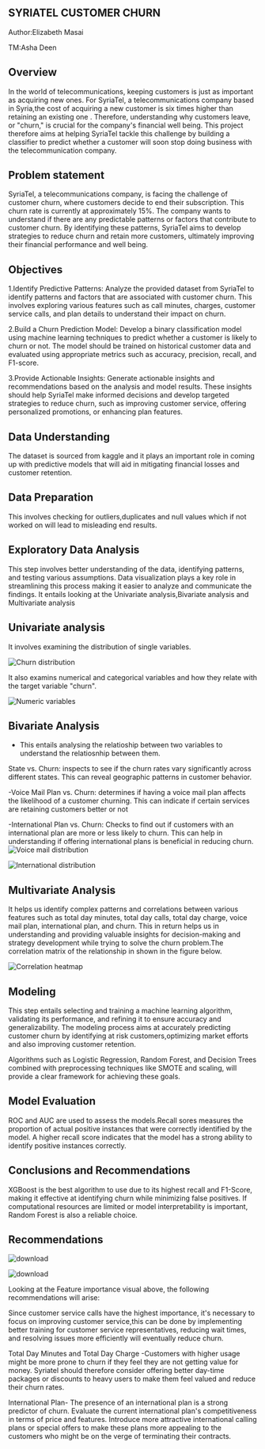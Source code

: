 ## SYRIATEL CUSTOMER CHURN
Author:Elizabeth Masai

TM:Asha Deen

## Overview 

In the world of telecommunications, keeping customers is just as important as acquiring new ones. For SyriaTel, a telecommunications company based in Syria,the cost of acquiring a new customer is six times higher than retaining an existing one . Therefore, understanding why customers leave, or "churn," is crucial for the company's financial well being. This project therefore aims at helping SyriaTel tackle this challenge by building a classifier to predict whether a customer will soon stop doing business with the telecommunication company.

## Problem statement

SyriaTel, a telecommunications company, is facing the challenge of customer churn, where customers decide to end their subscription. This churn rate is currently at approximately 15%. The company wants to understand if there are any predictable patterns or factors that contribute to customer churn. By identifying these patterns, SyriaTel aims to develop strategies to reduce churn and retain more customers, ultimately improving their financial performance and well being.

## Objectives

1.Identify Predictive Patterns: Analyze the provided dataset from SyriaTel to identify patterns and factors that are associated with customer churn. This involves exploring various features such as call minutes, charges, customer service calls, and plan details to understand their impact on churn.

2.Build a Churn Prediction Model: Develop a binary classification model using machine learning techniques to predict whether a customer is likely to churn or not. The model should be trained on historical customer data and evaluated using appropriate metrics such as accuracy, precision, recall, and F1-score.

3.Provide Actionable Insights: Generate actionable insights and recommendations based on the analysis and model results. These insights should help SyriaTel make informed decisions and develop targeted strategies to reduce churn, such as improving customer service, offering personalized promotions, or enhancing plan features.

## Data Understanding

The dataset is sourced from kaggle and it plays an important role in  coming up with predictive models that will aid in mitigating financial losses and customer retention.

## Data Preparation

This involves checking for outliers,duplicates and null values which if not worked on will lead to misleading end results.

## Exploratory Data Analysis

 This step involves better understanding of the data, identifying patterns, and testing various assumptions. Data visualization plays a key role in streamlining this process making it easier to analyze and communicate the findings.
It entails looking at the Univariate analysis,Bivariate analysis and Multivariate analysis

## Univariate analysis 
It involves examining the distribution of single variables.
 
![Churn distribution](https://github.com/ElizabethMasai/SyriaTel-Customer-Churn-Project/assets/150329461/df53a8c6-689d-48cd-8af8-e0e49097f536)

It also examins numerical and categorical variables and how they relate with the target variable "churn".


![Numeric variables](https://github.com/ElizabethMasai/SyriaTel-Customer-Churn-Project/assets/150329461/14ec4b41-5f01-433f-8239-d3658ca4a421)

## Bivariate Analysis

- This entails analysing the relatioship between two variables to understand the relatiosnhip between them.

State vs. Churn: inspects to see if the churn rates vary significantly across different states. This can reveal geographic patterns in customer behavior.

-Voice Mail Plan vs. Churn: determines if having a voice mail plan affects the likelihood of a customer churning. This can indicate if certain services are retaining customers better or not

-International Plan vs. Churn: Checks to find out if customers with an international plan are more or less likely to churn. This can help in understanding if offering international plans is beneficial in reducing churn.
![Voice mail distribution](https://github.com/ElizabethMasai/SyriaTel-Customer-Churn-Project/assets/150329461/5bbaff29-4538-453c-b566-bc426d008718)




![International distribution](https://github.com/ElizabethMasai/SyriaTel-Customer-Churn-Project/assets/150329461/a3aad26e-16f1-484a-89e2-2939f8f27f33)


## Multivariate Analysis

 It helps us identify complex patterns and correlations between various features such as total day minutes, total day calls, total day charge, voice mail plan, international plan, and churn. This in return helps us in understanding and providing valuable insights for decision-making and strategy development while trying to solve the churn problem.The correlation matrix of the relationship in shown in the figure below.
 
![Correlation heatmap](https://github.com/ElizabethMasai/SyriaTel-Customer-Churn-Project/assets/150329461/0cb2ae82-afeb-4bc4-a47b-8611df93a6a1)

## Modeling

This step entails selecting and training a machine learning algorithm, validating its performance, and refining it to ensure accuracy and generalizability. The modeling process aims at accurately predicting customer churn by identifying at risk customers,optimizing market efforts and also improving customer retention.

Algorithms such as Logistic Regression, Random Forest, and Decision Trees combined with preprocessing techniques like SMOTE and scaling, will provide a clear framework for achieving these goals.

## Model Evaluation

ROC and AUC are used to assess the models.Recall sores measures the proportion of actual positive instances that were correctly identified by the model. A higher recall score indicates that the model has a strong ability to identify positive instances correctly.

##  Conclusions and Recommendations 
XGBoost is the best algorithm to use due to its highest recall and F1-Score, making it effective at identifying churn while minimizing false positives. If computational resources are limited or model interpretability is important, Random Forest is also a reliable choice.


## Recommendations



![download](https://github.com/ElizabethMasai/SyriaTel-Customer-Churn-Project/assets/150329461/4e2d13b5-3962-48fd-8e9e-8d61fa0d7523)


![download](https://github.com/ElizabethMasai/SyriaTel-Customer-Churn-Project/assets/150329461/3fc7b58c-9a86-4c11-beca-719f63d605c8)



Looking at the Feature importance visual above, the following recommendations will arise:

Since customer service calls have the highest importance, it's necessary to focus on improving customer service,this can be done by implementing better training for customer service representatives, reducing wait times, and resolving issues more efficiently will eventually reduce churn.

Total Day Minutes and Total Day Charge -Customers with higher usage might be more prone to churn if they feel they are not getting value for money. Syriatel should therefore consider offering better day-time packages or discounts to heavy users to make them feel valued and reduce their churn rates.

International Plan- The presence of an international plan is a strong predictor of churn. Evaluate the current international plan's competitiveness in terms of price and features. Introduce more attractive international calling plans or special offers to make these plans more appealing to the customers who might be on the verge of terminating their contracts.

 


